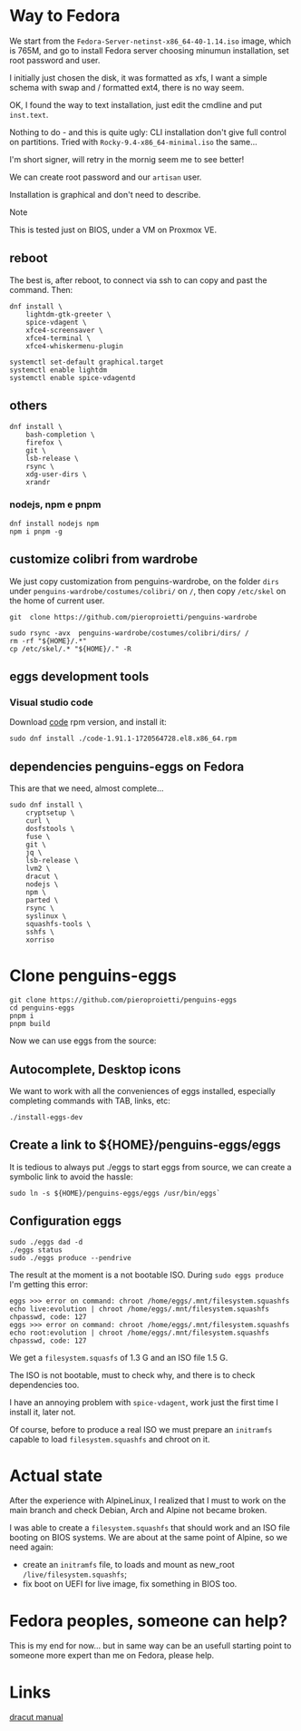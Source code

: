 # Way to Fedora
We start from the `Fedora-Server-netinst-x86_64-40-1.14.iso` image, which is 765M, and go to install Fedora server choosing minumun installation, set root password and user. 

I initially just chosen the disk, it was formatted as xfs, I want a simple schema with swap and / formatted ext4, there is no way seem.

OK, I found the way to text installation, just edit the cmdline and put `inst.text`. 

Nothing to do - and this is quite ugly: CLI installation don't give full control on partitions. Tried with `Rocky-9.4-x86_64-minimal.iso` the same... 

I'm short signer, will retry in the mornig seem me to see better!

We can create root password and our `artisan` user.

Installation is graphical and don't need to describe.

> [!NOTE]
> This is tested just on BIOS, under a VM on Proxmox VE.

## reboot
The best is, after reboot, to connect via ssh to can copy and past the command. Then:

```
dnf install \
    lightdm-gtk-greeter \
    spice-vdagent \
    xfce4-screensaver \
    xfce4-terminal \
    xfce4-whiskermenu-plugin 

systemctl set-default graphical.target 
systemctl enable lightdm
systemctl enable spice-vdagentd

```

## others
```
dnf install \
    bash-completion \
    firefox \
    git \
    lsb-release \
    rsync \
    xdg-user-dirs \
    xrandr 

```

### nodejs, npm e pnpm
```
dnf install nodejs npm
npm i pnpm -g

```


## customize colibri from wardrobe
We just copy customization from penguins-wardrobe, on the folder `dirs` under `penguins-wardrobe/costumes/colibri/` on `/`, then copy `/etc/skel` on the home of current user.

```
git  clone https://github.com/pieroproietti/penguins-wardrobe

sudo rsync -avx  penguins-wardrobe/costumes/colibri/dirs/ /
rm -rf "${HOME}/.*"
cp /etc/skel/.* "${HOME}/." -R

```
## eggs development tools

### Visual studio code
Download [code](https://code.visualstudio.com/download) rpm version, and install it:
```
sudo dnf install ./code-1.91.1-1720564728.el8.x86_64.rpm 

```


## dependencies penguins-eggs on Fedora
This are that we need, almost complete... 

```
sudo dnf install \
    cryptsetup \
    curl \
    dosfstools \
    fuse \
    git \
    jq \
    lsb-release \
    lvm2 \
    dracut \
    nodejs \
    npm \
    parted \
    rsync \
    syslinux \
    squashfs-tools \
    sshfs \
    xorriso

```

# Clone penguins-eggs
```
git clone https://github.com/pieroproietti/penguins-eggs
cd penguins-eggs
pnpm i
pnpm build

```

Now we can use eggs from the source:

## Autocomplete, Desktop icons
We want to work with all the conveniences of eggs installed, especially completing commands with TAB, links, etc:
```
./install-eggs-dev
```

## Create a link to ${HOME}/penguins-eggs/eggs
It is tedious to always put ./eggs to start eggs from source, we can create a symbolic link to avoid the hassle:
```
sudo ln -s ${HOME}/penguins-eggs/eggs /usr/bin/eggs`
```

## Configuration eggs

```
sudo ./eggs dad -d
./eggs status
sudo ./eggs produce --pendrive

```

The result at the moment is a not bootable ISO. 
During `sudo eggs produce` I'm getting this error:
```
eggs >>> error on command: chroot /home/eggs/.mnt/filesystem.squashfs echo live:evolution | chroot /home/eggs/.mnt/filesystem.squashfs chpasswd, code: 127
eggs >>> error on command: chroot /home/eggs/.mnt/filesystem.squashfs echo root:evolution | chroot /home/eggs/.mnt/filesystem.squashfs chpasswd, code: 127
```

We get a `filesystem.squasfs` of 1.3 G and an ISO file 1.5 G.

The ISO is not bootable, must to check why, and there is to check dependencies too.

I have an annoying problem with `spice-vdagent`, work just the first time I install it, later not. 

Of course, before to produce a real ISO we must prepare an `initramfs` capable to load `filesystem.squashfs` and chroot on it.

# Actual state 

After the experience with AlpineLinux, I realized that I must to work on the main branch and check Debian, Arch and Alpine not became broken.

I was able to create a `filesystem.squashfs` that should work and an ISO file booting on BIOS systems. We are about at the same point of Alpine, so we need again:
- create an `initramfs` file, to loads and mount as new_root `/live/filesystem.squashfs`;
- fix boot on UEFI for live image, fix something in BIOS too.

# Fedora peoples, someone can help? 
This is my end for now... but in same way can be an usefull starting point to someone more expert than me on Fedora, please help.

# Links
[dracut manual](https://github.com/dracutdevs/dracut/blob/master/man/dracut.usage.asc)